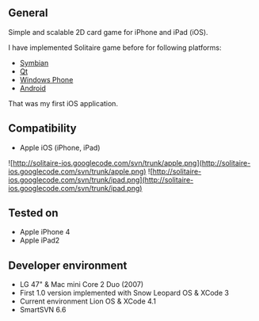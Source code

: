 ## General ##

Simple and scalable 2D card game for iPhone and iPad (iOS).

I have implemented Solitaire game before for following platforms:
  * [Symbian](http://www.forum.nokia.com/info/sw.nokia.com/id/a544fb72-c335-42c2-9707-8d1abeb332e0/S60_5th_Edition_Solitaire_Game_Example_v1_1_en.zip.html)
  * [Qt](https://projects.forum.nokia.com/solitaire)
  * [Windows Phone](https://projects.forum.nokia.com/xnasolitaire)
  * [Android](http://code.google.com/p/solitaire-android/)

That was my first iOS application.

## Compatibility ##
  * Apple iOS (iPhone, iPad)

![http://solitaire-ios.googlecode.com/svn/trunk/apple.png](http://solitaire-ios.googlecode.com/svn/trunk/apple.png)
![http://solitaire-ios.googlecode.com/svn/trunk/ipad.png](http://solitaire-ios.googlecode.com/svn/trunk/ipad.png)

## Tested on ##
  * Apple iPhone 4
  * Apple iPad2

## Developer environment ##
  * LG 47" & Mac mini Core 2 Duo (2007)
  * First 1.0 version implemented with Snow Leopard OS & XCode 3
  * Current environment Lion OS & XCode 4.1
  * SmartSVN 6.6

